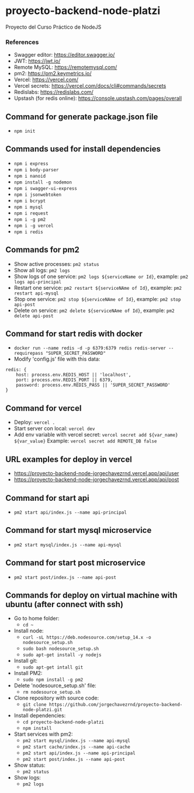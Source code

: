 # proyecto-backend-node-platzi
Proyecto del Curso Práctico de NodeJS

### References
- Swagger editor: https://editor.swagger.io/
- JWT: https://jwt.io/
- Remote MySQL: https://remotemysql.com/
- pm2: https://pm2.keymetrics.io/
- Vercel: https://vercel.com/
- Vercel secrets: https://vercel.com/docs/cli#commands/secrets
- Redislabs: https://redislabs.com/
- Upstash (for redis online): https://console.upstash.com/pages/overall

## Command for generate package.json file
- `npm init`

## Commands used for install dependencies
- `npm i express`
- `npm i body-parser`
- `npm i nanoid`
- `npm install -g nodemon`
- `npm i swagger-ui-express`
- `npm i jsonwebtoken`
- `npm i bcrypt`
- `npm i mysql`
- `npm i request`
- `npm i -g pm2`
- `npm i -g vercel`
- `npm i redis`

## Commands for pm2
- Show active processes: `pm2 status`
- Show all logs: `pm2 logs`
- Show logs of one service: `pm2 logs ${serviceName or Id}`, example: `pm2 logs api-principal`
- Restart one service: `pm2 restart ${serviceNAme of Id}`, example: `pm2 restart api-mysql`
- Stop one service: `pm2 stop ${serviceNAme of Id}`, example: `pm2 stop api-post`
- Delete on service: `pm2 delete ${serviceNAme of Id}`, example: `pm2 delete api-post`

## Command for start redis with docker
- `docker run --name redis -d -p 6379:6379 redis redis-server --requirepass "SUPER_SECRET_PASSWORD"`
- Modify 'config.js' file with this data:
```
redis: {
    host: process.env.REDIS_HOST || 'localhost',
    port: process.env.REDIS_PORT || 6379,
    password: process.env.REDIS_PASS || 'SUPER_SECRET_PASSWORD'
}
```

## Command for vercel
- Deploy: `vercel .`
- Start server con local: `vercel dev`
- Add env variable with vercel secret: `vercel secret add ${var_name} ${var_value}` Example: `vercel secret add REMOTE_DB false`

## URL examples for deploy in vercel
- https://proyecto-backend-node-jorgechavezrnd.vercel.app/api/user
- https://proyecto-backend-node-jorgechavezrnd.vercel.app/api/post

## Command for start api
- `pm2 start api/index.js --name api-principal`

## Command for start mysql microservice
- `pm2 start mysql/index.js --name api-mysql`

## Command for start post microservice
- `pm2 start post/index.js --name api-post`

## Commands for deploy on virtual machine with ubuntu (after connect with ssh)
- Go to home folder:
    - `cd ~`
- Install node:
    - `curl -sL https://deb.nodesource.com/setup_14.x -o nodesource_setup.sh`
    - `sudo bash nodesource_setup.sh`
    - `sudo apt-get install -y nodejs`
- Install git:
    - `sudo apt-get intall git`
- Install PM2:
    - `sudo npm install -g pm2`
- Delete 'nodesource_setup.sh' file:
    - `rm nodesource_setup.sh`
- Clone repository with source code:
    - `git clone https://github.com/jorgechavezrnd/proyecto-backend-node-platzi.git`
- Install dependencies:
    - `cd proyecto-backend-node-platzi`
    - `npm install`
- Start services with pm2:
    - `pm2 start mysql/index.js --name api-mysql`
    - `pm2 start cache/index.js --name api-cache`
    - `pm2 start api/index.js --name api-principal`
    - `pm2 start post/index.js --name api-post`
- Show status:
    - `pm2 status`
- Show logs:
    - `pm2 logs`
